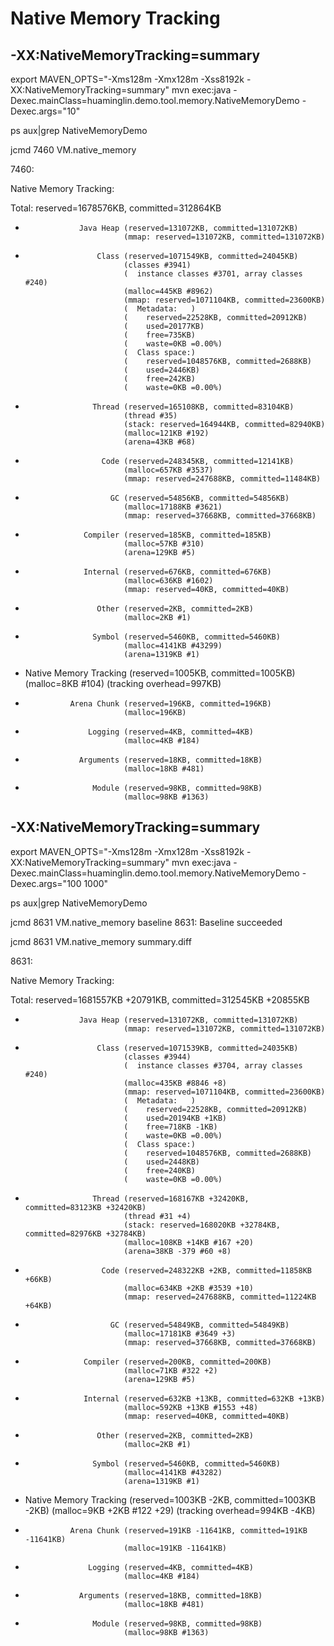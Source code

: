 # Native Memory Tracking

## -XX:NativeMemoryTracking=summary

export MAVEN_OPTS="-Xms128m -Xmx128m -Xss8192k -XX:NativeMemoryTracking=summary"
mvn exec:java -Dexec.mainClass=huaminglin.demo.tool.memory.NativeMemoryDemo -Dexec.args="10"

ps aux|grep NativeMemoryDemo

jcmd 7460 VM.native_memory

7460:

Native Memory Tracking:

Total: reserved=1678576KB, committed=312864KB
-                 Java Heap (reserved=131072KB, committed=131072KB)
                            (mmap: reserved=131072KB, committed=131072KB) 
 
-                     Class (reserved=1071549KB, committed=24045KB)
                            (classes #3941)
                            (  instance classes #3701, array classes #240)
                            (malloc=445KB #8962) 
                            (mmap: reserved=1071104KB, committed=23600KB) 
                            (  Metadata:   )
                            (    reserved=22528KB, committed=20912KB)
                            (    used=20177KB)
                            (    free=735KB)
                            (    waste=0KB =0.00%)
                            (  Class space:)
                            (    reserved=1048576KB, committed=2688KB)
                            (    used=2446KB)
                            (    free=242KB)
                            (    waste=0KB =0.00%)
 
-                    Thread (reserved=165108KB, committed=83104KB)
                            (thread #35)
                            (stack: reserved=164944KB, committed=82940KB)
                            (malloc=121KB #192) 
                            (arena=43KB #68)
 
-                      Code (reserved=248345KB, committed=12141KB)
                            (malloc=657KB #3537) 
                            (mmap: reserved=247688KB, committed=11484KB) 
 
-                        GC (reserved=54856KB, committed=54856KB)
                            (malloc=17188KB #3621) 
                            (mmap: reserved=37668KB, committed=37668KB) 
 
-                  Compiler (reserved=185KB, committed=185KB)
                            (malloc=57KB #310) 
                            (arena=129KB #5)
 
-                  Internal (reserved=676KB, committed=676KB)
                            (malloc=636KB #1602) 
                            (mmap: reserved=40KB, committed=40KB) 
 
-                     Other (reserved=2KB, committed=2KB)
                            (malloc=2KB #1) 
 
-                    Symbol (reserved=5460KB, committed=5460KB)
                            (malloc=4141KB #43299) 
                            (arena=1319KB #1)
 
-    Native Memory Tracking (reserved=1005KB, committed=1005KB)
                            (malloc=8KB #104) 
                            (tracking overhead=997KB)
 
-               Arena Chunk (reserved=196KB, committed=196KB)
                            (malloc=196KB) 
 
-                   Logging (reserved=4KB, committed=4KB)
                            (malloc=4KB #184) 
 
-                 Arguments (reserved=18KB, committed=18KB)
                            (malloc=18KB #481) 
 
-                    Module (reserved=98KB, committed=98KB)
                            (malloc=98KB #1363) 


## -XX:NativeMemoryTracking=summary

export MAVEN_OPTS="-Xms128m -Xmx128m -Xss8192k -XX:NativeMemoryTracking=summary"
mvn exec:java -Dexec.mainClass=huaminglin.demo.tool.memory.NativeMemoryDemo -Dexec.args="100 1000"

ps aux|grep NativeMemoryDemo

jcmd 8631 VM.native_memory baseline
8631:
Baseline succeeded

jcmd 8631 VM.native_memory summary.diff

8631:

Native Memory Tracking:

Total: reserved=1681557KB +20791KB, committed=312545KB +20855KB

-                 Java Heap (reserved=131072KB, committed=131072KB)
                            (mmap: reserved=131072KB, committed=131072KB)
 
-                     Class (reserved=1071539KB, committed=24035KB)
                            (classes #3944)
                            (  instance classes #3704, array classes #240)
                            (malloc=435KB #8846 +8)
                            (mmap: reserved=1071104KB, committed=23600KB)
                            (  Metadata:   )
                            (    reserved=22528KB, committed=20912KB)
                            (    used=20194KB +1KB)
                            (    free=718KB -1KB)
                            (    waste=0KB =0.00%)
                            (  Class space:)
                            (    reserved=1048576KB, committed=2688KB)
                            (    used=2448KB)
                            (    free=240KB)
                            (    waste=0KB =0.00%)
 
-                    Thread (reserved=168167KB +32420KB, committed=83123KB +32420KB)
                            (thread #31 +4)
                            (stack: reserved=168020KB +32784KB, committed=82976KB +32784KB)
                            (malloc=108KB +14KB #167 +20)
                            (arena=38KB -379 #60 +8)
 
-                      Code (reserved=248322KB +2KB, committed=11858KB +66KB)
                            (malloc=634KB +2KB #3539 +10)
                            (mmap: reserved=247688KB, committed=11224KB +64KB)
 
-                        GC (reserved=54849KB, committed=54849KB)
                            (malloc=17181KB #3649 +3)
                            (mmap: reserved=37668KB, committed=37668KB)
 
-                  Compiler (reserved=200KB, committed=200KB)
                            (malloc=71KB #322 +2)
                            (arena=129KB #5)
 
-                  Internal (reserved=632KB +13KB, committed=632KB +13KB)
                            (malloc=592KB +13KB #1553 +48)
                            (mmap: reserved=40KB, committed=40KB)
 
-                     Other (reserved=2KB, committed=2KB)
                            (malloc=2KB #1)
 
-                    Symbol (reserved=5460KB, committed=5460KB)
                            (malloc=4141KB #43282)
                            (arena=1319KB #1)
 
-    Native Memory Tracking (reserved=1003KB -2KB, committed=1003KB -2KB)
                            (malloc=9KB +2KB #122 +29)
                            (tracking overhead=994KB -4KB)
 
-               Arena Chunk (reserved=191KB -11641KB, committed=191KB -11641KB)
                            (malloc=191KB -11641KB)
 
-                   Logging (reserved=4KB, committed=4KB)
                            (malloc=4KB #184)
 
-                 Arguments (reserved=18KB, committed=18KB)
                            (malloc=18KB #481)
 
-                    Module (reserved=98KB, committed=98KB)
                            (malloc=98KB #1363)

